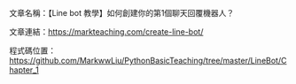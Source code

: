 文章名稱：【Line bot 教學】如何創建你的第1個聊天回覆機器人？

文章連結：https://markteaching.com/create-line-bot/

程式碼位置：https://github.com/MarkwwLiu/PythonBasicTeaching/tree/master/LineBot/Chapter_1
